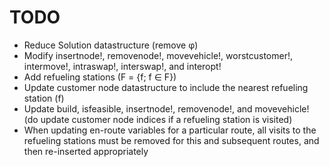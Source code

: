 # TODO
- Reduce Solution datastructure (remove φ)
- Modify insertnode!, removenode!, movevehicle!, worstcustomer!, intermove!, intraswap!, interswap!, and interopt!
- Add refueling stations (F = {f; f ∈ F})
- Update customer node datastructure to include the nearest refueling station (f)
- Update build, isfeasible, insertnode!, removenode!, and movevehicle! (do update customer node indices if a refueling station is visited)
- When updating en-route variables for a particular route, all visits to the refueling stations must be removed for this and subsequent routes, and then re-inserted appropriately